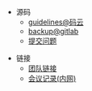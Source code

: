 <!-- * [关于](README.md) -->
<!-- * 源码 -->
* <span class="fal fa-code"></span> 源码
  * [guidelines@码云](https://gitee.com/uwings/guidelines)
  * [backup@gitlab](http://git.baotian.me:8000/jovi/guidelines)
  * [提交问题](https://gitee.com/uwings/guidelines/issues)
<!-- * 链接 -->
* <span class="fal fa-link"></span> 链接
  * [团队链接](content/teamLinks.md)
  * [会议记录(内网)](https://ued.jovi.cc/weeklymeeting/)